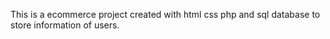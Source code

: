 This is a ecommerce project created with html css php and sql database to store information of users.
